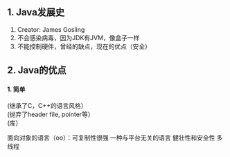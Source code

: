 ## 1. Java发展史

1. Creator: James Gosling
2. 不会感染病毒，因为JDK有JVM，像盒子一样
3. 不能控制硬件，曾经的缺点，现在的优点（安全）

## 2. Java的优点

#### 1. 简单<br>
(继承了C，C++的语言风格）\
(抛弃了header file, pointer等）\
(库）

面向对象的语言（oo）：可复制性很强
一种与平台无关的语言
健壮性和安全性
多线程



